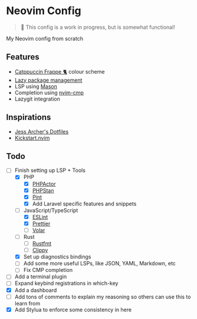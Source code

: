 # Neovim Config

> 🚧 This config is a work in progress, but is somewhat functional!

My Neovim config from scratch

## Features

-   [Catppuccin Frappe 🐈](https://github.com/catppuccin/nvim) colour scheme
-   [Lazy package management](https://github.com/folke/lazy.nvim)
-   LSP using [Mason](https://github.com/williamboman/mason.nvim)
-   Completion using [nvim-cmp](https://github.com/hrsh7th/nvim-cmp)
-   Lazygit integration

## Inspirations

-   [Jess Archer's Dotfiles](https://github.com/jessarcher/dotfiles)
-   [Kickstart.nvim](https://github.com/nvim-lua/kickstart.nvim)

## Todo

-   [ ] Finish setting up LSP + Tools
    -   [x] PHP
        -   [x] [PHPActor](https://github.com/phpactor/phpactor)
        -   [x] [PHPStan](https://phpstan.org/)
        -   [x] [Pint](https://laravel.com/docs/10.x/pint)
        -   [x] Add Laravel specific features and snippets
    -   [ ] JavaScript/TypeScript
        -   [x] [ESLint](https://eslint.org)
        -   [x] [Prettier](https://prettier.io)
        -   [ ] [Volar](https://github.com/vuejs/language-tools)
    -   [ ] Rust
        -   [ ] [Rustfmt](https://github.com/rust-lang/rustfmt)
        -   [ ] [Clippy](https://github.com/rust-lang/rust-clippy)
    -   [x] Set up diagnostics bindings
    -   [ ] Add some more useful LSPs, like JSON, YAML, Markdown, etc
    -   [ ] Fix CMP completion
-   [ ] Add a terminal plugin
-   [ ] Expand keybind registrations in which-key
-   [x] Add a dashboard
-   [ ] Add tons of comments to explain my reasoning so others can use this to learn from
-   [x] Add Stylua to enforce some consistency in here

